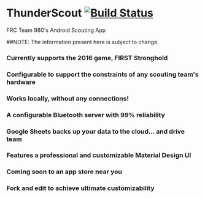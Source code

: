 # ThunderScout [![Build Status](https://travis-ci.org/Team980/ThunderScout-Android.svg?branch=master)](https://travis-ci.org/Team980/ThunderScout-Android)
FRC Team 980's Android Scouting App

##NOTE: The information present here is subject to change.

### Currently supports the 2016 game, FIRST Stronghold

### Configurable to support the constraints of any scouting team's hardware

### Works locally, without any connections!

### A configurable Bluetooth server with 99% reliability

### Google Sheets backs up your data to the cloud... and drive team

### Features a professional and customizable Material Design UI

### Coming soon to an app store near you

### Fork and edit to achieve ultimate customizability

